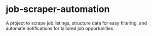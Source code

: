 # job-scraper-automation
A project to scrape job listings, structure data for easy filtering, and automate notifications for tailored job opportunities.
